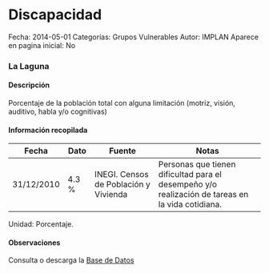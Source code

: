 Discapacidad
=====

Fecha: 2014-05-01
Categorías: Grupos Vulnerables
Autor: IMPLAN
Aparece en pagina inicial: No

### La Laguna

#### Descripción

Porcentaje de la población total con alguna limitación (motriz, visión, auditivo, habla y/o cognitivas)

<!-- break -->

#### Información recopilada

<table class="table table-hover table-bordered matriz">
  <thead>
    <tr><th>Fecha</th><th>Dato</th><th>Fuente</th><th>Notas</th></tr>
  </thead>
  <tbody>
    <tr><td class="centrado">31/12/2010</td><td class="derecha">4.3 %</td><td>INEGI. Censos de Población y Vivienda</td><td>Personas que tienen dificultad para el desempeño y/o realización de tareas en la vida cotidiana.</td></tr>
  </tbody>
</table>

Unidad: Porcentaje.

#### Observaciones

Consulta o descarga la [Base de Datos](http://www.inegi.org.mx/sistemas/consulta_resultados/iter2010.aspx?c=27329&s=est)
